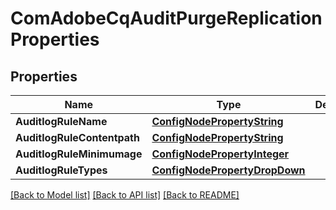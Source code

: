 # ComAdobeCqAuditPurgeReplicationProperties

## Properties
Name | Type | Description | Notes
------------ | ------------- | ------------- | -------------
**AuditlogRuleName** | [**ConfigNodePropertyString**](configNodePropertyString.md) |  | [optional] 
**AuditlogRuleContentpath** | [**ConfigNodePropertyString**](configNodePropertyString.md) |  | [optional] 
**AuditlogRuleMinimumage** | [**ConfigNodePropertyInteger**](configNodePropertyInteger.md) |  | [optional] 
**AuditlogRuleTypes** | [**ConfigNodePropertyDropDown**](configNodePropertyDropDown.md) |  | [optional] 

[[Back to Model list]](../README.md#documentation-for-models) [[Back to API list]](../README.md#documentation-for-api-endpoints) [[Back to README]](../README.md)



